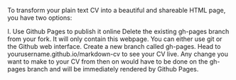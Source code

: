 To transform your plain text CV into a beautiful and shareable HTML page, you have two options:

I. Use Github Pages to publish it online
Delete the existing gh-pages branch from your fork. It will only contain this webpage. You can either use git or the Github web interface.
Create a new branch called gh-pages.
Head to yourusername.github.io/markdown-cv to see your CV live.
Any change you want to make to your CV from then on would have to be done on the gh-pages branch and will be immediately rendered by Github Pages.
